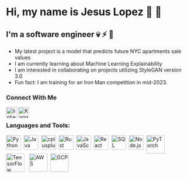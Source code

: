 # Hi, my name is Jesus Lopez :wave: :wave:

## I'm a software engineer :skull: :zap: :mega:

- My latest project is a model that predicts future NYC apartments sale values
- I am currently learning about Machine Learning Explainability
- I am interested in collaborating on projects utilizing StyleGAN version 3.0
- Fun fact: I am training for an Iron Man competition in mid-2023.

### Connect With Me

<img align="left" alt="linkedIn-icon" width="30px" src="https://cdn.jsdelivr.net/gh/devicons/devicon/icons/linkedin/linkedin-original-wordmark.svg" />
<img align="left" alt="Kaggle" width="30px" src="https://cdn.jsdelivr.net/gh/devicons/devicon/icons/kaggle/kaggle-original-wordmark.svg" />
          
<br />

### Languages and Tools:

<img align="left" alt="Python" width="40px" src="https://cdn.jsdelivr.net/gh/devicons/devicon/icons/python/python-original-wordmark.svg" style="padding-right:5px;"/>
<img align="left" alt="Java" width="40px" src="https://cdn.jsdelivr.net/gh/devicons/devicon/icons/java/java-original-wordmark.svg" style="padding-right:5px;" />
<img align="left" alt="cplusplus" width="40px" src="https://cdn.jsdelivr.net/gh/devicons/devicon/icons/cplusplus/cplusplus-line.svg" style="padding-right:5px;"  />
<img align="left" alt="Rust" width="40px" src="https://cdn.jsdelivr.net/gh/devicons/devicon/icons/rust/rust-plain.svg" style="padding-right:5px;" />
<img align="left" alt="JavaScript" width="40px" src="https://cdn.jsdelivr.net/gh/devicons/devicon/icons/javascript/javascript-original.svg" style="padding-right:5px;" />
<img align="left" alt="React" width="40px" src="https://cdn.jsdelivr.net/gh/devicons/devicon/icons/react/react-original-wordmark.svg" style="padding-right:5px;" />
<img align="left" alt="SQL" width="40px" src="https://cdn.jsdelivr.net/gh/devicons/devicon/icons/mysql/mysql-original-wordmark.svg" style="padding-right:5px;" />
<img align="left" alt="Node.js" width="40px" src="https://cdn.jsdelivr.net/gh/devicons/devicon/icons/nodejs/nodejs-original-wordmark.svg" style="padding-right:5px;" />
<img align="left" alt="PyTorch" width="50px" src="https://cdn.jsdelivr.net/gh/devicons/devicon/icons/pytorch/pytorch-plain-wordmark.svg" style="padding-right:5px;" />
<img align="left" alt="TensorFlow" width="50px" src="https://cdn.jsdelivr.net/gh/devicons/devicon/icons/tensorflow/tensorflow-original-wordmark.svg" style="padding-right:10px;" />
<img align="left" alt="AWS" width="50px" src="https://cdn.jsdelivr.net/gh/devicons/devicon/icons/amazonwebservices/amazonwebservices-original-wordmark.svg" style="padding-right:5px;"/>
<img align="left" alt="GCP" width="50px" src="https://cdn.jsdelivr.net/gh/devicons/devicon/icons/googlecloud/googlecloud-original-wordmark.svg" style="padding-right:5px;" />

<br />
<br />

[linkedin]: https://www.linkedin.com/in/jesus-gabriel-lopez/
[kaggle]: https://www.kaggle.com/lopezjesus
